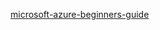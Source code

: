[microsoft-azure-beginners-guide](https://mtygroup.udemy.com/course/microsoft-azure-beginners-guide/learn/lecture/16483938#announcements)